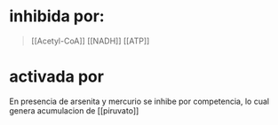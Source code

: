 # inhibida por:
> [[Acetyl-CoA]]
> [[NADH]]
> [[ATP]]
# activada por

En presencia de arsenita y mercurio se inhibe por competencia, lo cual genera acumulacion de [[piruvato]]
